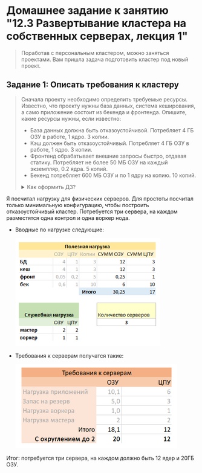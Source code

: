# Домашнее задание к занятию "12.3 Развертывание кластера на собственных серверах, лекция 1"

> Поработав с персональным кластером, можно заняться проектами. Вам пришла задача подготовить кластер под новый проект.

## Задание 1: Описать требования к кластеру
> Сначала проекту необходимо определить требуемые ресурсы. Известно, что проекту нужны база данных, система кеширования, а само приложение состоит из бекенда и фронтенда. Опишите, какие ресурсы нужны, если известно:
> 
> * База данных должна быть отказоустойчивой. Потребляет 4 ГБ ОЗУ в работе, 1 ядро. 3 копии.
> * Кэш должен быть отказоустойчивый. Потребляет 4 ГБ ОЗУ в работе, 1 ядро. 3 копии.
> * Фронтенд обрабатывает внешние запросы быстро, отдавая статику. Потребляет не более 50 МБ ОЗУ на каждый экземпляр, 0.2 ядра. 5 копий.
> * Бекенд потребляет 600 МБ ОЗУ и по 1 ядру на копию. 10 копий.
>
> <details><summary>Как оформить ДЗ?</summary>
> 
> Выполненное домашнее задание пришлите ссылкой на .md-файл в вашем репозитории.
> 
> План расчета
> 1. Сначала сделайте расчет всех необходимых ресурсов.
> 2. Затем прикиньте количество рабочих нод, которые справятся с такой нагрузкой.
> 3. Добавьте к полученным цифрам запас, который учитывает выход из строя как минимум одной ноды.
> 4. Добавьте служебные ресурсы к нодам. Помните, что для разных типов нод требовния к ресурсам разные.
> 5. Рассчитайте итоговые цифры.
> 6. В результате должно быть указано количество нод и их параметры.

</details>

Я посчитал нагрузку для физических серверов. Для простоты посчитал только минимальную конфигурацию, чтобы построить отказоустойчивый кластер. Потребуется три сервера, на каждом разместятся одна контрол и одна воркер нода.

* Вводные по нагрузке следующие:

    ![1](./media/12-3-%D0%BD%D0%B0%D0%B3%D1%80%D1%83%D0%B7%D0%BA%D0%B0.png)

* Требования к серверам получатся такие:

    ![2](./media/12-3-%D0%B8%D1%82%D0%BE%D0%B3%D0%BE.png)

Итог: потребуется три сервера, на каждом должно быть 12 ядер и 20ГБ ОЗУ.

